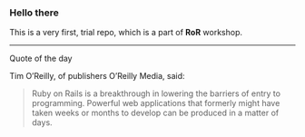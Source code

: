 ### Hello there ###

This is a very first, trial repo, which is a part of **RoR** workshop.
___

Quote of the day

Tim O’Reilly, of publishers O’Reilly Media, said:

> Ruby on Rails is a breakthrough in lowering the barriers of entry to programming. Powerful web applications that formerly might have taken weeks or months to develop can be produced in a matter of days.
